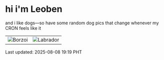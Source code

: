 # hi i'm Leoben

and i like dogs—so have some random dog pics that change whenever my CRON feels like it

|  |  |
|--------|----------|
| ![Borzoi](https://random-dog-vercel.vercel.app/api/random-borzoi?v=1754651966) | ![Labrador](https://random-dog-vercel.vercel.app/api/random-labrador?v=1754651966) |

Last updated: 2025-08-08 19:19 PHT

